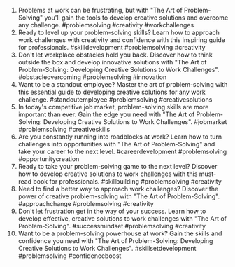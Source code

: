 1. Problems at work can be frustrating, but with "The Art of Problem-Solving" you'll gain the tools to develop creative solutions and overcome any challenge. #problemsolving #creativity #workchallenges
2. Ready to level up your problem-solving skills? Learn how to approach work challenges with creativity and confidence with this inspiring guide for professionals. #skilldevelopment #problemsolving #creativity
3. Don't let workplace obstacles hold you back. Discover how to think outside the box and develop innovative solutions with "The Art of Problem-Solving: Developing Creative Solutions to Work Challenges". #obstacleovercoming #problemsolving #innovation
4. Want to be a standout employee? Master the art of problem-solving with this essential guide to developing creative solutions for any work challenge. #standoutemployee #problemsolving #creativesolutions
5. In today's competitive job market, problem-solving skills are more important than ever. Gain the edge you need with "The Art of Problem-Solving: Developing Creative Solutions to Work Challenges". #jobmarket #problemsolving #creativeskills
6. Are you constantly running into roadblocks at work? Learn how to turn challenges into opportunities with "The Art of Problem-Solving" and take your career to the next level. #careerdevelopment #problemsolving #opportunitycreation
7. Ready to take your problem-solving game to the next level? Discover how to develop creative solutions to work challenges with this must-read book for professionals. #skillbuilding #problemsolving #creativity
8. Need to find a better way to approach work challenges? Discover the power of creative problem-solving with "The Art of Problem-Solving". #approachchange #problemsolving #creativity
9. Don't let frustration get in the way of your success. Learn how to develop effective, creative solutions to work challenges with "The Art of Problem-Solving". #successmindset #problemsolving #creativity
10. Want to be a problem-solving powerhouse at work? Gain the skills and confidence you need with "The Art of Problem-Solving: Developing Creative Solutions to Work Challenges". #skillsetdevelopment #problemsolving #confidenceboost
